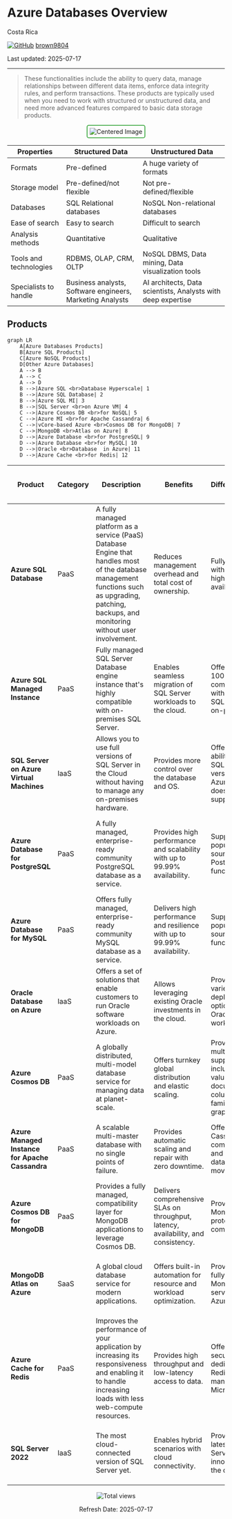 # Azure Databases Overview 

Costa Rica

[![GitHub](https://img.shields.io/badge/--181717?logo=github&logoColor=ffffff)](https://github.com/)
[brown9804](https://github.com/brown9804)

Last updated: 2025-07-17

----------

> These functionalities include the ability to query data, manage relationships between different data items, enforce data integrity rules, and perform transactions. These products are typically used when you need to work with structured or unstructured data, and need more advanced features compared to basic data storage products.

<div align="center">
  <img src="https://github.com/brown9804/MSCloudEssentials_LPath/assets/24630902/697f7265-647a-41e2-a2f5-ec4b66cf3321" alt="Centered Image" style="border: 2px solid #4CAF50; border-radius: 5px; padding: 5px;"/>
</div>


| Properties               | Structured Data                                  | Unstructured Data                               |
|--------------------------|--------------------------------------------------|-------------------------------------------------|
| Formats                  | Pre-defined                                      | A huge variety of formats                       |
| Storage model            | Pre-defined/not flexible                         | Not pre-defined/flexible                        |
| Databases                | SQL Relational databases                         | NoSQL Non-relational databases                  |
| Ease of search           | Easy to search                                   | Difficult to search                             |
| Analysis methods         | Quantitative                                     | Qualitative                                     |
| Tools and technologies   | RDBMS, OLAP, CRM, OLTP                           | NoSQL DBMS, Data mining, Data visualization tools |
| Specialists to handle    | Business analysts, Software engineers, Marketing Analysts     | AI architects, Data scientists, Analysts with deep expertise  |

## Products 

```mermaid
graph LR
    A[Azure Databases Products]
    B[Azure SQL Products]
    C[Azure NoSQL Products]
    D[Other Azure Databases]
    A --> B
    A --> C
    A --> D
    B -->|Azure SQL <br>Database Hyperscale​| 1
    B -->|Azure SQL Database| 2
    B -->|Azure SQL MI| 3
    B -->|SQL Server <br>on Azure VM| 4
    C -->|Azure Cosmos DB <br>for NoSQL| 5
    C -->|Azure MI <br>for Apache Cassandra​| 6
    C -->|vCore-based Azure <br>Cosmos DB for MongoDB| 7
    C -->|MongoDB <br>Atlas on Azure| 8
    D -->|Azure Database <br>for PostgreSQL| 9
    D -->|Azure Database <br>for MySQL​| 10
    D -->|Oracle <br>Database  in Azure| 11
    D -->|Azure Cache <br>for Redis| 12
```

| Product | Category | Description | Benefits | Differentiators | Use Cases | Related Products (tendency used with) |
| --- | --- | --- | --- | --- | --- | --- |
| **Azure SQL Database** | PaaS | A fully managed platform as a service (PaaS) Database Engine that handles most of the database management functions such as upgrading, patching, backups, and monitoring without user involvement. | Reduces management overhead and total cost of ownership. | Fully managed with built-in high availability. | Ideal for modern cloud applications that need to scale and perform fast. | Azure App Service, Power BI, Azure Analysis Services. |
| **Azure SQL Managed Instance** | PaaS | Fully managed SQL Server Database engine instance that's highly compatible with on-premises SQL Server. | Enables seamless migration of SQL Server workloads to the cloud. | Offers near 100% compatibility with the latest SQL Server on-premises. | Best for most migration scenarios from on-premises SQL Server. | Azure Data Factory, Azure Databricks, Azure Synapse Analytics. |
| **SQL Server on Azure Virtual Machines** | IaaS | Allows you to use full versions of SQL Server in the Cloud without having to manage any on-premises hardware. | Provides more control over the database and OS. | Offers the ability to run SQL Server versions that Azure SQL does not support. | Suitable for applications requiring OS-level access. | Azure Backup, Azure Site Recovery, Azure Monitor. |
| **Azure Database for PostgreSQL** | PaaS | A fully managed, enterprise-ready community PostgreSQL database as a service. | Provides high performance and scalability with up to 99.99% availability. | Supports popular open-source PostgreSQL functionalities. | Ideal for applications written in languages and frameworks that PostgreSQL supports. | Azure Kubernetes Service, Azure App Service, Power BI. |
| **Azure Database for MySQL** | PaaS | Offers fully managed, enterprise-ready community MySQL database as a service. | Delivers high performance and resilience with up to 99.99% availability. | Supports popular open-source MySQL functionalities. | Perfect for applications written in languages and frameworks that MySQL supports. | Azure Web Apps, Azure Functions, Azure Logic Apps. |
| **Oracle Database on Azure** | IaaS | Offers a set of solutions that enable customers to run Oracle software workloads on Azure. | Allows leveraging existing Oracle investments in the cloud. | Provides a variety of deployment options for Oracle workloads. | Best for running Oracle workloads alongside other Azure services. | Azure Site Recovery, Azure Backup, Azure Active Directory. |
| **Azure Cosmos DB** | PaaS | A globally distributed, multi-model database service for managing data at planet-scale. | Offers turnkey global distribution and elastic scaling. | Provides multi-model support including key-value, document, column-family, and graph. | Ideal for globally distributed applications needing low latency. | Azure Functions, Azure Logic Apps, Azure Container Instances. |
| **Azure Managed Instance for Apache Cassandra** | PaaS | A scalable multi-master database with no single points of failure. | Provides automatic scaling and repair with zero downtime. | Offers Cassandra API compatibility and seamless data movement. | Best for applications requiring a wide-column store. | Azure Synapse Analytics, Azure HDInsight, Azure Databricks. |
| **Azure Cosmos DB for MongoDB** | PaaS | Provides a fully managed, compatibility layer for MongoDB applications to leverage Cosmos DB. | Delivers comprehensive SLAs on throughput, latency, availability, and consistency. | Provides MongoDB wire protocol compatibility. | Ideal for existing MongoDB applications needing to scale. | Azure Kubernetes Service, Azure Databricks, Azure Functions. |
| **MongoDB Atlas on Azure** | SaaS | A global cloud database service for modern applications. | Offers built-in automation for resource and workload optimization. | Provides a fully managed MongoDB service on Azure. | Best for applications requiring a document database. | Azure Kubernetes Service, Azure Databricks, Azure Functions. |
| **Azure Cache for Redis** | PaaS | Improves the performance of your application by increasing its responsiveness and enabling it to handle increasing loads with less web-compute resources. | Provides high throughput and low-latency access to data. | Offers a secure and dedicated Redis cache, managed by Microsoft. | Ideal for applications needing to cache frequently queried data. | Azure Web Apps, Azure Functions, Azure Logic Apps. |
| **SQL Server 2022** | IaaS | The most cloud-connected version of SQL Server yet. | Enables hybrid scenarios with cloud connectivity. | Provides the latest SQL Server innovations in the cloud. | Best for modern applications needing the latest SQL Server features. | Azure Synapse Analytics, Power BI, Azure Data Factory. |


<!-- START BADGE -->
<div align="center">
  <img src="https://img.shields.io/badge/Total%20views-9-limegreen" alt="Total views">
  <p>Refresh Date: 2025-07-17</p>
</div>
<!-- END BADGE -->
